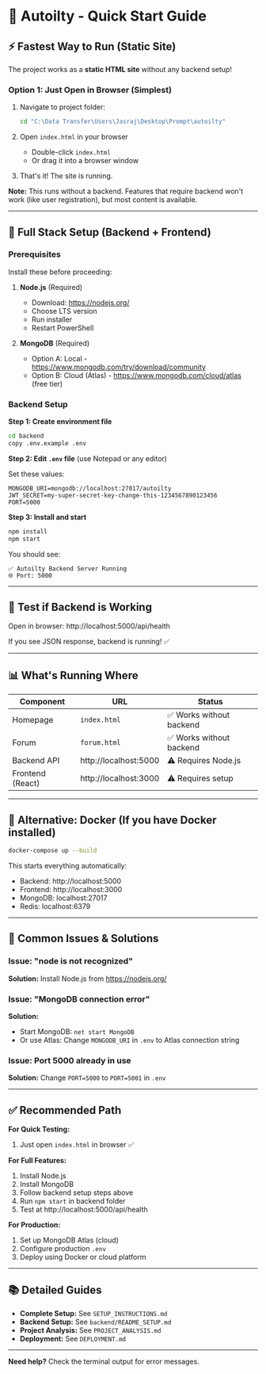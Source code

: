# 🚀 Autoilty - Quick Start Guide

## ⚡ Fastest Way to Run (Static Site)

The project works as a **static HTML site** without any backend setup!

### Option 1: Just Open in Browser (Simplest)

1. Navigate to project folder:
   ```bash
   cd "C:\Data Transfer\Users\Jasraj\Desktop\Prompt\autoilty"
   ```

2. Open `index.html` in your browser
   - Double-click `index.html`
   - Or drag it into a browser window

3. That's it! The site is running.

**Note:** This runs without a backend. Features that require backend won't work (like user registration), but most content is available.

---

## 🔧 Full Stack Setup (Backend + Frontend)

### Prerequisites

Install these before proceeding:

1. **Node.js** (Required)
   - Download: https://nodejs.org/
   - Choose LTS version
   - Run installer
   - Restart PowerShell

2. **MongoDB** (Required)
   - Option A: Local - https://www.mongodb.com/try/download/community
   - Option B: Cloud (Atlas) - https://www.mongodb.com/cloud/atlas (free tier)

### Backend Setup

**Step 1: Create environment file**
```bash
cd backend
copy .env.example .env
```

**Step 2: Edit `.env` file** (use Notepad or any editor)

Set these values:
```env
MONGODB_URI=mongodb://localhost:27017/autoilty
JWT_SECRET=my-super-secret-key-change-this-1234567890123456
PORT=5000
```

**Step 3: Install and start**
```bash
npm install
npm start
```

You should see:
```
✅ Autoilty Backend Server Running
🌐 Port: 5000
```

---

## 🧪 Test if Backend is Working

Open in browser: http://localhost:5000/api/health

If you see JSON response, backend is running! ✅

---

## 📊 What's Running Where

| Component | URL | Status |
|-----------|-----|--------|
| Homepage | `index.html` | ✅ Works without backend |
| Forum | `forum.html` | ✅ Works without backend |
| Backend API | http://localhost:5000 | ⚠️ Requires Node.js |
| Frontend (React) | http://localhost:3000 | ⚠️ Requires setup |

---

## 🐳 Alternative: Docker (If you have Docker installed)

```bash
docker-compose up --build
```

This starts everything automatically:
- Backend: http://localhost:5000
- Frontend: http://localhost:3000
- MongoDB: localhost:27017
- Redis: localhost:6379

---

## 📝 Common Issues & Solutions

### Issue: "node is not recognized"
**Solution:** Install Node.js from https://nodejs.org/

### Issue: "MongoDB connection error"
**Solution:** 
- Start MongoDB: `net start MongoDB`
- Or use Atlas: Change `MONGODB_URI` in `.env` to Atlas connection string

### Issue: Port 5000 already in use
**Solution:** Change `PORT=5000` to `PORT=5001` in `.env`

---

## ✅ Recommended Path

**For Quick Testing:**
1. Just open `index.html` in browser ✅

**For Full Features:**
1. Install Node.js
2. Install MongoDB
3. Follow backend setup steps above
4. Run `npm start` in backend folder
5. Test at http://localhost:5000/api/health

**For Production:**
1. Set up MongoDB Atlas (cloud)
2. Configure production `.env`
3. Deploy using Docker or cloud platform

---

## 📚 Detailed Guides

- **Complete Setup:** See `SETUP_INSTRUCTIONS.md`
- **Backend Setup:** See `backend/README_SETUP.md`
- **Project Analysis:** See `PROJECT_ANALYSIS.md`
- **Deployment:** See `DEPLOYMENT.md`

---

**Need help?** Check the terminal output for error messages.

